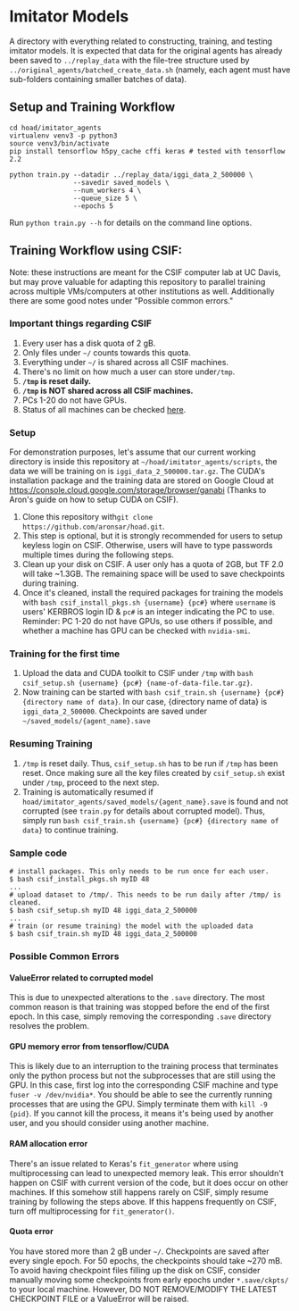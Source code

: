 # Imitator Models

A directory with everything related to constructing, training, and testing imitator models. It is expected that data for the original agents has already been saved to `../replay_data` with the file-tree structure used by  `../original_agents/batched_create_data.sh` (namely, each agent must have sub-folders containing smaller batches of data).

## Setup and Training Workflow

```
cd hoad/imitator_agents
virtualenv venv3 -p python3
source venv3/bin/activate
pip install tensorflow h5py_cache cffi keras # tested with tensorflow 2.2

python train.py --datadir ../replay_data/iggi_data_2_500000 \
			    --savedir saved_models \
			    --num_workers 4 \
			    --queue_size 5 \ 
			    --epochs 5
```

Run `python train.py --h` for details on the command line options. 

## Training Workflow using CSIF:
Note: these instructions are meant for the CSIF computer lab at UC Davis, but may prove valuable for adapting this repository to parallel training across multiple VMs/computers at other institutions as well. Additionally there are some good notes under "Possible common errors."
### Important things regarding CSIF

1. Every user has a disk quota of 2 gB.
2. Only files under `~/` counts towards this quota.
3. Everything under `~/` is shared across all CSIF machines.
4. There's no limit on how much a user can store under`/tmp`.
5. **`/tmp` is reset daily.**
5. **`/tmp` is NOT shared across all CSIF machines.**
7. PCs 1-20 do not have GPUs.
8. Status of all machines can be checked [here](http://iceman.cs.ucdavis.edu/nagios3/cgi-bin/status.cgi?hostgroup=all).

### Setup
For demonstration purposes, let's assume that our current working directory is inside this repository at `~/hoad/imitator_agents/scripts`, the data we will be training on is `iggi_data_2_500000.tar.gz`. The CUDA's installation package and the training data are stored on Google Cloud at https://console.cloud.google.com/storage/browser/ganabi (Thanks to Aron's guide on how to setup CUDA on CSIF).

1. Clone this repository with`git clone https://github.com/aronsar/hoad.git`.
2. This step is optional, but it is strongly recommended for users to setup keyless login on CSIF. Otherwise, users will have to type passwords multiple times during the following steps.
3. Clean up your disk on CSIF. A user only has a quota of 2GB, but TF 2.0 will take ~1.3GB. The remaining space will be used to save checkpoints during training.
4. Once it's cleaned, install the required packages for training the models with `bash csif_install_pkgs.sh {username} {pc#}` where `username` is users' KERBROS login ID & `pc#`
 is an integer indicating the PC to use. Reminder: PC 1-20 do not have GPUs, so use others if possible, and whether a machine has GPU can be checked with `nvidia-smi`.

### Training for the first time

1. Upload the data and CUDA toolkit to CSIF under `/tmp` with `bash csif_setup.sh {username} {pc#} {name-of-data-file.tar.gz}`.
2. Now training can be started with `bash csif_train.sh {username} {pc#} {directory name of data}`. In our case,  {directory name of data} is `iggi_data_2_500000`. Checkpoints are saved under `~/saved_models/{agent_name}.save`

### Resuming Training
1. `/tmp` is reset daily. Thus, `csif_setup.sh` has to be run if `/tmp` has been reset. Once making sure all the key files created by `csif_setup.sh` exist under `/tmp`, proceed to the next step.
2. Training is automatically resumed if `hoad/imitator_agents/saved_models/{agent_name}.save` is found and not corrupted (see `train.py` for details about corrupted model). Thus, simply run `bash csif_train.sh {username} {pc#} {directory name of data}` to continue training.

### Sample code

```
# install packages. This only needs to be run once for each user.
$ bash csif_install_pkgs.sh myID 48
...
# upload dataset to /tmp/. This needs to be run daily after /tmp/ is cleaned.
$ bash csif_setup.sh myID 48 iggi_data_2_500000
...
# train (or resume training) the model with the uploaded data
$ bash csif_train.sh myID 48 iggi_data_2_500000

```

### Possible Common Errors

#### ValueError related to corrupted model

This is due to unexpected alterations to the `.save` directory. The most common reason is that training was stopped before the end of the first epoch. In this case, simply removing the corresponding `.save` directory resolves the problem.

#### GPU memory error from tensorflow/CUDA

This is likely due to an interruption to the training process that terminates only the python process but not the subprocesses that are still using the GPU. In this case, first log into the corresponding CSIF machine and type `fuser -v /dev/nvidia*`. You should be able to see the currently running processes that are using the GPU. Simply terminate them with `kill -9 {pid}`. If you cannot kill the process, it means it's being used by another user, and you should consider using another machine.

#### RAM allocation error

There's an issue related to Keras's `fit_generator` where using multiprocessing can lead to unexpected memory leak. This error shouldn't happen on CSIF with current version of the code, but it does occur on other machines. If this somehow still happens rarely on CSIF, simply resume training by following the steps above. If this happens frequently on CSIF, turn off multiprocessing for `fit_generator()`.

#### Quota error

You have stored more than 2 gB under `~/`. Checkpoints are saved after every single epoch. For 50 epochs, the checkpoints should take ~270 mB. To avoid having checkpoint files filling up the disk on CSIF, consider manually moving some checkpoints from early epochs under `*.save/ckpts/` to your local machine. However, DO NOT REMOVE/MODIFY THE LATEST CHECKPOINT FILE or a ValueError will be raised.
